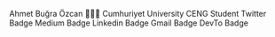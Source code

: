Ahmet Buğra Özcan 👨🏻‍💻 Cumhuriyet University CENG Student
Twitter Badge Medium Badge Linkedin Badge Gmail Badge DevTo Badge

